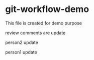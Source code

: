 # git-workflow-demo

This file is created for demo purpose

review comments are update

person2 update

person1 update

